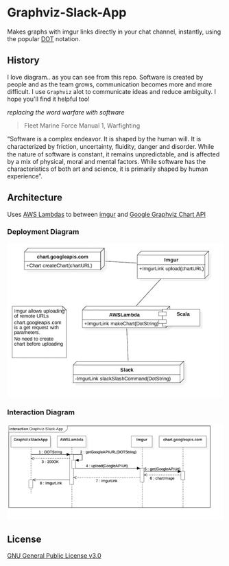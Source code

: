 # Graphviz-Slack-App

Makes graphs with imgur links directly in your chat channel, instantly, using the popular [DOT](http://www.graphviz.org/content/dot-language) notation. 

## History

I love diagram.. as you can see from this repo. Software is created by people and as the team grows, communication becomes more and more difficult. I use `Graphviz` alot to communicate ideas and reduce ambiguity. I hope you'll find it helpful too!

*replacing the word warfare with software*

>Fleet Marine Force Manual 1, Warfighting 
>
“Software is a complex endeavor. It is shaped by
the human will. It is characterized by friction,
uncertainty, ﬂuidity, danger and disorder. While the
nature of software is constant, it remains
unpredictable, and is affected by a mix of physical,
moral and mental factors. While software has the
characteristics of both art and science, it is
primarily shaped by human experience”.



## Architecture

Uses [AWS Lambdas](https://aws.amazon.com/lambda/details/) to between [imgur](http://imgur.com/) and  [Google Graphviz Chart API](https://developers.google.com/chart/image/docs/gallery/graphviz)

### Deployment Diagram

![Deployment Diagram](readme_resources/DeploymentDiagram.jpeg "Deployment Diagram")

### Interaction Diagram

![Interaction Diagram](readme_resources/InteractionDiagram.png "Interaction Diagram")

## License

[GNU General Public License v3.0](http://choosealicense.com/licenses/gpl-3.0/#)


